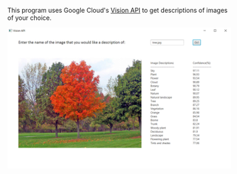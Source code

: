 This program uses Google Cloud's [Vision API](https://cloud.google.com/vision) to get descriptions of images of your choice.


![Application Image](images/ApplicationScreenshot.PNG)